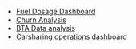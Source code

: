 - [Fuel Dosage Dashboard](fd_dashboard.md)
- [Churn Analysis](churn.md)
- [BTA Data analysis](bta_analysis.md)
- [Carsharing operations dashboard](carsharing.md)
